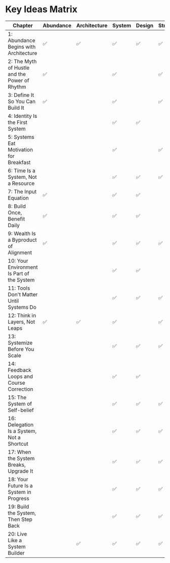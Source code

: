 # Key Ideas Matrix

| Chapter | Abundance | Architecture | System | Design | Structure | Alignment | Rhythm | Focus | Energy | Routine | Habit | Goal | Clarity | Delegation | Feedback | Environment | Identity | Scale |
|---|---|---|---|---|---|---|---|---|---|---|---|---|---|---|---|---|---|---|
| 1: Abundance Begins with Architecture | ✅ | ✅ | ✅ | ✅ | ✅ | ✅ |  |  | ✅ |  |  |  |  |  |  |  |  |  |
| 2: The Myth of Hustle and the Power of Rhythm | ✅ |  | ✅ |  | ✅ |  | ✅ |  | ✅ |  |  | ✅ |  |  |  |  |  |  |
| 3: Define It So You Can Build It | ✅ |  | ✅ |  | ✅ |  |  |  | ✅ |  |  |  | ✅ |  |  |  |  |  |
| 4: Identity Is the First System |  |  | ✅ | ✅ |  | ✅ |  | ✅ |  | ✅ | ✅ | ✅ |  |  |  |  | ✅ |  |
| 5: Systems Eat Motivation for Breakfast |  |  | ✅ |  | ✅ |  | ✅ |  | ✅ | ✅ | ✅ |  | ✅ |  |  |  |  |  |
| 6: Time Is a System, Not a Resource |  |  | ✅ | ✅ | ✅ |  |  | ✅ | ✅ |  |  | ✅ |  |  |  |  |  |  |
| 7: The Input Equation | ✅ |  | ✅ | ✅ |  |  |  | ✅ | ✅ | ✅ | ✅ |  | ✅ |  |  | ✅ |  |  |
| 8: Build Once, Benefit Daily | ✅ |  | ✅ | ✅ |  |  |  |  | ✅ | ✅ | ✅ |  |  |  |  |  |  |  |
| 9: Wealth Is a Byproduct of Alignment | ✅ |  | ✅ | ✅ | ✅ | ✅ |  |  | ✅ |  |  | ✅ |  |  |  |  | ✅ |  |
| 10: Your Environment Is Part of the System |  |  | ✅ | ✅ |  | ✅ |  | ✅ | ✅ |  | ✅ | ✅ | ✅ |  |  | ✅ | ✅ |  |
| 11: Tools Don't Matter Until Systems Do |  |  | ✅ | ✅ | ✅ |  |  |  |  |  |  |  | ✅ |  |  |  |  |  |
| 12: Think in Layers, Not Leaps | ✅ | ✅ | ✅ |  | ✅ |  |  | ✅ | ✅ | ✅ | ✅ |  |  |  |  |  | ✅ |  |
| 13: Systemize Before You Scale |  |  | ✅ | ✅ | ✅ |  |  |  | ✅ | ✅ |  |  | ✅ |  |  |  |  | ✅ |
| 14: Feedback Loops and Course Correction |  |  | ✅ | ✅ |  |  |  |  | ✅ | ✅ | ✅ |  |  |  | ✅ |  | ✅ |  |
| 15: The System of Self-belief |  |  | ✅ | ✅ | ✅ |  |  |  |  |  | ✅ | ✅ |  |  |  |  | ✅ |  |
| 16: Delegation Is a System, Not a Shortcut |  |  | ✅ | ✅ | ✅ |  |  |  | ✅ |  |  | ✅ | ✅ | ✅ |  |  |  |  |
| 17: When the System Breaks, Upgrade It |  |  | ✅ | ✅ | ✅ |  |  | ✅ |  |  |  |  |  |  |  |  |  |  |
| 18: Your Future Is a System in Progress |  |  | ✅ | ✅ | ✅ |  |  |  |  |  | ✅ |  | ✅ |  |  |  |  |  |
| 19: Build the System, Then Step Back |  |  | ✅ | ✅ | ✅ |  |  | ✅ |  |  |  | ✅ | ✅ |  | ✅ |  |  |  |
| 20: Live Like a System Builder |  | ✅ | ✅ | ✅ | ✅ |  |  |  | ✅ |  | ✅ | ✅ | ✅ |  |  |  |  |  |
